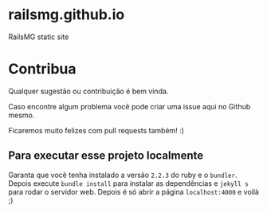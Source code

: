 # railsmg.github.io
RailsMG static site

# Contribua
Qualquer sugestão ou contribuição é bem vinda.

Caso encontre algum problema você pode criar uma issue aqui no Github mesmo.

Ficaremos muito felizes com pull requests também! :)

## Para executar esse projeto localmente
Garanta que você tenha instalado a versão `2.2.3` do ruby e o `bundler`.
Depois execute `bundle install` para instalar as dependências e `jekyll s`
para rodar o servidor web. Depois é só abrir a página `localhost:4000` e voilà ;)
